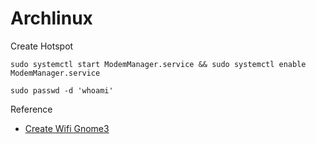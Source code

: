 # Archlinux

Create Hotspot

`sudo systemctl start ModemManager.service && sudo systemctl enable ModemManager.service`

`sudo passwd -d 'whoami'`

Reference
- [Create Wifi Gnome3](https://unix.stackexchange.com/questions/118267/create-a-wifi-hotspot-on-gnome-3-arch-linux)
